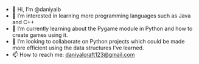 - 👋 Hi, I’m @daniyalb
- 👀 I’m interested in learning more programming languages such as Java and C++
- 🌱 I’m currently learning about the Pygame module in Python and how to create games using it.
- 💞️ I’m looking to collaborate on Python projects which could be made more efficient using the data structures I've learned.
- 📫 How to reach me: daniyalcraft123@gmail.com

<!---
daniyalb/daniyalb is a ✨ special ✨ repository because its `README.md` (this file) appears on your GitHub profile.
You can click the Preview link to take a look at your changes.
--->
